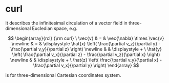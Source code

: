 # curl
It describes the infinitesimal circulation of a vector field in three-dimensional Eucledian space, e.g.

$$
\begin{array}{rcl}
{\rm curl} \ \vec{v} & = & \vec{\nabla} \times  \vec{v} \newline
& = & \displaystyle \hat{x} \left( \frac{\partial v_z}{\partial y} - \frac{\partial v_y}{\partial z} \right) \newline
& & \displaystyle + \ \hat{y} \left( \frac{\partial v_x}{\partial z} - \frac{\partial v_z}{\partial x} \right) \newline
& & \displaystyle + \ \hat{z} \left( \frac{\partial v_y}{\partial x} - \frac{\partial v_x}{\partial y} \right)
\end{array}
$$

is for three-dimensional Cartesian coordinates system.